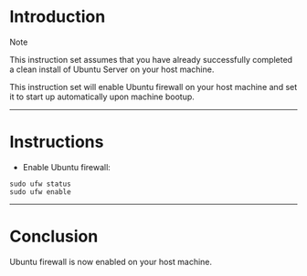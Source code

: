 # Introduction
> [!NOTE]
> This instruction set assumes that you have already successfully completed a clean install of Ubuntu Server on your host machine.

This instruction set will enable Ubuntu firewall on your host machine and set it to start up automatically upon machine bootup.

-----
# Instructions
* Enable Ubuntu firewall:
```
sudo ufw status
sudo ufw enable
```
-----
# Conclusion
Ubuntu firewall is now enabled on your host machine.
